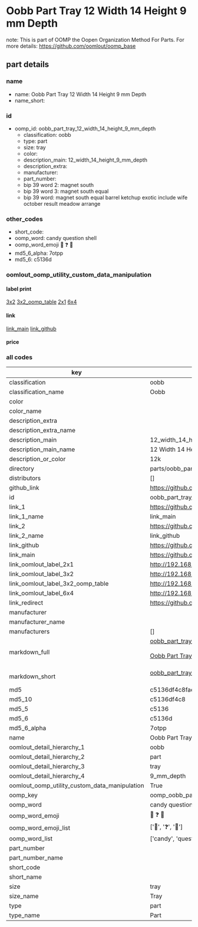 # Oobb Part Tray 12 Width 14 Height 9 mm Depth  

note: This is part of OOMP the Oopen Organization Method For Parts. For more details: https://github.com/oomlout/oomp_base

##  part details
  







### name
* name: Oobb Part Tray 12 Width 14 Height 9 mm Depth
* name_short: 
### id
* oomp_id: oobb_part_tray_12_width_14_height_9_mm_depth
  * classification: oobb
  * type: part
  * size: tray
  * color: 
  * description_main: 12_width_14_height_9_mm_depth
  * description_extra: 
  * manufacturer: 
  * part_number: 
  * bip 39 word 2: magnet south
  * bip 39 word 3: magnet south equal
  * bip 39 word: magnet south equal barrel ketchup exotic include wife october result meadow arrange

### other_codes
* short_code: 
* oomp_word: candy question shell
* oomp_word_emoji :candy: :question: :shell:
* md5_6_alpha: 7otpp
* md5_6: c5136d






### oomlout_oomp_utility_custom_data_manipulation
#### label print
[3x2](http://192.168.1.245:1112/?label=oomp%207otpp)
[3x2_oomp_table](http://192.168.1.108:1112/?label=oomp%207otpp)
[2x1](http://192.168.1.242:1112/?label=oomp%207otpp)
[6x4](http://192.168.1.55:1112/?label=oomp%207otpp)    

#### link

[link_main](https://github.com/oomlout/oomlout_oomp_version_1_messy/tree/main/parts/oobb_part_tray_12_width_14_height_9_mm_depth) [link_github](https://github.com/oomlout/oomlout_oomp_version_1_messy/tree/main/parts/oobb_part_tray_12_width_14_height_9_mm_depth)                             

#### price







### all codes 
| key | value |  
| --- | --- |  
| classification | oobb |  
| classification_name | Oobb |  
| color |  |  
| color_name |  |  
| description_extra |  |  
| description_extra_name |  |  
| description_main | 12_width_14_height_9_mm_depth |  
| description_main_name | 12 Width 14 Height 9 mm Depth |  
| description_or_color | 12k |  
| directory | parts/oobb_part_tray_12_width_14_height_9_mm_depth |  
| distributors | [] |  
| github_link | https://github.com/oomlout/oomlout_oomp_part_src/tree/main/parts/oobb_part_tray_12_width_14_height_9_mm_depth |  
| id | oobb_part_tray_12_width_14_height_9_mm_depth |  
| link_1 | https://github.com/oomlout/oomlout_oomp_version_1_messy/tree/main/parts/oobb_part_tray_12_width_14_height_9_mm_depth |  
| link_1_name | link_main |  
| link_2 | https://github.com/oomlout/oomlout_oomp_version_1_messy/tree/main/parts/oobb_part_tray_12_width_14_height_9_mm_depth |  
| link_2_name | link_github |  
| link_github | https://github.com/oomlout/oomlout_oomp_version_1_messy/tree/main/parts/oobb_part_tray_12_width_14_height_9_mm_depth |  
| link_main | https://github.com/oomlout/oomlout_oomp_version_1_messy/tree/main/parts/oobb_part_tray_12_width_14_height_9_mm_depth |  
| link_oomlout_label_2x1 | http://192.168.1.242:1112/?label=oomp%207otpp |  
| link_oomlout_label_3x2 | http://192.168.1.245:1112/?label=oomp%207otpp |  
| link_oomlout_label_3x2_oomp_table | http://192.168.1.108:1112/?label=oomp%207otpp |  
| link_oomlout_label_6x4 | http://192.168.1.55:1112/?label=oomp%207otpp |  
| link_redirect | https://github.com/oomlout/oomlout_oomp_version_1_messy/tree/main/parts/oobb_part_tray_12_width_14_height_9_mm_depth |  
| manufacturer |  |  
| manufacturer_name |  |  
| manufacturers | [] |  
| markdown_full | [oobb_part_tray_12_width_14_height_9_mm_depth](none)<br>[](none)<br>[Oobb Part Tray 12 Width 14 Height 9 Mm Depth](none)<br><br> |  
| markdown_short | [oobb_part_tray_12_width_14_height_9_mm_depth](none)<br><br> |  
| md5 | c5136df4c8faee4d403cf12c98340c2f |  
| md5_10 | c5136df4c8 |  
| md5_5 | c5136 |  
| md5_6 | c5136d |  
| md5_6_alpha | 7otpp |  
| name | Oobb Part Tray 12 Width 14 Height 9 mm Depth |  
| oomlout_detail_hierarchy_1 | oobb |  
| oomlout_detail_hierarchy_2 | part |  
| oomlout_detail_hierarchy_3 | tray |  
| oomlout_detail_hierarchy_4 | 9_mm_depth |  
| oomlout_oomp_utility_custom_data_manipulation | True |  
| oomp_key | oomp_oobb_part_tray_12_width_14_height_9_mm_depth |  
| oomp_word | candy question shell |  
| oomp_word_emoji | :candy: :question: :shell: |  
| oomp_word_emoji_list | [':candy:', ':question:', ':shell:'] |  
| oomp_word_list | ['candy', 'question', 'shell'] |  
| part_number |  |  
| part_number_name |  |  
| short_code |  |  
| short_name |  |  
| size | tray |  
| size_name | Tray |  
| type | part |  
| type_name | Part |  
